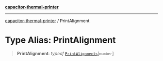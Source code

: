 [**capacitor-thermal-printer**](../README.md)

***

[capacitor-thermal-printer](../README.md) / PrintAlignment

# Type Alias: PrintAlignment

> **PrintAlignment**: *typeof* [`PrintAlignments`](../variables/PrintAlignments.md)\[`number`\]
